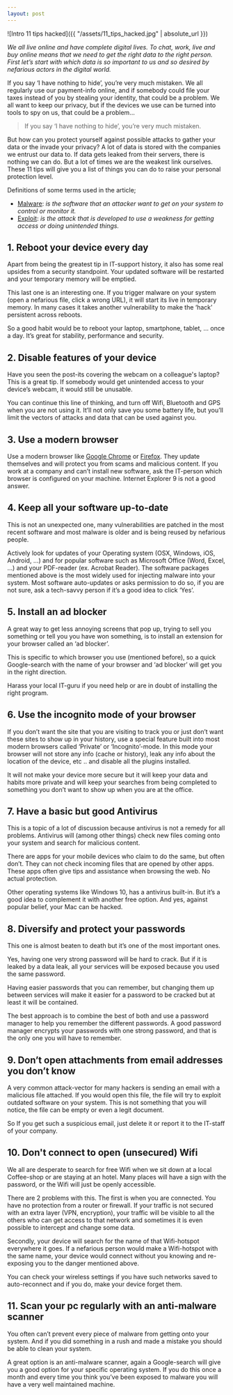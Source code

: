 ```yaml
---
layout: post
---
```

![Intro 11 tips hacked]({{ "/assets/11_tips_hacked.jpg" | absolute_url }})

_We all live online and have complete digital lives. To chat, work, live and buy online means that we need to get the right data to the right person. First let’s start with which data is so important to us and so desired by nefarious actors in the digital world._

If you say ‘I have nothing to hide’, you’re very much mistaken. We all regularly use our payment-info online, and if somebody could file your taxes instead of you by stealing your identity, that could be a problem. We all want to keep our privacy, but if the devices we use can be turned into tools to spy on us, that could be a problem...

>If you say ‘I have nothing to hide’, you’re very much mistaken.

But how can you protect yourself against possible attacks to gather your data or the invade your privacy? A lot of data is stored with the companies we entrust our data to. If data gets leaked from their servers, there is nothing we can do. But a lot of times we are the weakest link ourselves. These 11 tips will give you a list of things you can do to raise your personal protection level.

Definitions of some terms used in the article;

- [Malware](https://en.wikipedia.org/wiki/Malware): _is the software that an attacker want to get on your system to control or monitor it._
- [Exploit](https://en.wikipedia.org/wiki/Exploit_(computer_security)): _is the attack that is developed to use a weakness for getting access or doing unintended things._

## 1. Reboot your device every day
Apart from being the greatest tip in IT-support history, it also has some real upsides from a security standpoint. Your updated software will be restarted and your temporary memory will be emptied.

This last one is an interesting one. If you trigger malware on your system (open a nefarious file, click a wrong URL), it will start its live in temporary memory. In many cases it takes another vulnerability to make the ‘hack’ persistent across reboots.

So a good habit would be to reboot your laptop, smartphone, tablet, … once a day. It’s great for stability, performance and security.

## 2. Disable features of your device
Have you seen the post-its covering the webcam on a colleague's laptop? This is a great tip. If somebody would get unintended access to your device’s webcam, it would still be unusable.

You can continue this line of thinking, and turn off Wifi, Bluetooth and GPS when you are not using it. It’ll not only save you some battery life, but you’ll limit the vectors of attacks and data that can be used against you.

## 3. Use a modern browser
Use a modern browser like [Google Chrome](https://www.google.com/chrome/browser/desktop/index.html) or [Firefox](https://www.mozilla.org/en-US/firefox/new). They update themselves and will protect you from scams and malicious content. If you work at a company and can’t install new software, ask the IT-person which browser is configured on your machine. Internet Explorer 9 is not a good answer.

## 4. Keep all your software up-to-date
This is not an unexpected one, many vulnerabilities are patched in the most recent software and most malware is older and is being reused by nefarious people.

Actively look for updates of your Operating system (OSX, Windows, iOS, Android, …) and for popular software such as Microsoft Office (Word, Excel, …) and your PDF-reader (ex. Acrobat Reader). The software packages mentioned above is the most widely used for injecting malware into your system. Most software auto-updates or asks permission to do so, if you are not sure, ask a tech-savvy person if it’s a good idea to click ‘Yes’.

## 5. Install an ad blocker
A great way to get less annoying screens that pop up, trying to sell you something or tell you you have won something, is to install an extension for your browser called an ‘ad blocker’.

This is specific to which browser you use (mentioned before), so a quick Google-search with the name of your browser and ‘ad blocker’ will get you in the right direction.

Harass your local IT-guru if you need help or are in doubt of installing the right program.

## 6. Use the incognito mode of your browser
If you don’t want the site that you are visiting to track you or just don’t want these sites to show up in your history, use a special feature built into most modern browsers called ‘Private’ or ‘Incognito’-mode. In this mode your browser will not store any info (cache or history), leak any info about the location of the device, etc .. and disable all the plugins installed.

It will not make your device more secure but it will keep your data and habits more private and will keep your searches from being completed to something you don’t want to show up when you are at the office.

## 7. Have a basic but good Antivirus
This is a topic of a lot of discussion because antivirus is not a remedy for all problems. Antivirus will (among other things) check new files coming onto your system and search for malicious content.

There are apps for your mobile devices who claim to do the same, but often don’t. They can not check incoming files that are opened by other apps. These apps often give tips and assistance when browsing the web. No actual protection.

Other operating systems like Windows 10, has a antivirus built-in. But it’s a good idea to complement it with another free option. And yes, against popular belief, your Mac can be hacked.

## 8. Diversify and protect your passwords
This one is almost beaten to death but it’s one of the most important ones.

Yes, having one very strong password will be hard to crack. But if it is leaked by a data leak, all your services will be exposed because you used the same password.

Having easier passwords that you can remember, but changing them up between services will make it easier for a password to be cracked but at least it will be contained.

The best approach is to combine the best of both and use a password manager to help you remember the different passwords. A good password manager encrypts your passwords with one strong password, and that is the only one you will have to remember.

## 9. Don’t open attachments from email addresses you don’t know
A very common attack-vector for many hackers is sending an email with a malicious file attached. If you would open this file, the file will try to exploit outdated software on your system. This is not something that you will notice, the file can be empty or even a legit document.

So If you get such a suspicious email, just delete it or report it to the IT-staff of your company.

## 10. Don't connect to open (unsecured) Wifi
We all are desperate to search for free Wifi when we sit down at a local Coffee-shop or are staying at an hotel. Many places will have a sign with the password, or the Wifi will just be openly accessible.

There are 2 problems with this. The first is when you are connected. You have no protection from a router or firewall. If your traffic is not secured with an extra layer (VPN, encryption), your traffic will be visible to all the others who can get access to that network and sometimes it is even possible to intercept and change some data.

Secondly, your device will search for the name of that Wifi-hotspot everywhere it goes. If a nefarious person would make a Wifi-hotspot with the same name, your device would connect without you knowing and re-exposing you to the danger mentioned above.

You can check your wireless settings if you have such networks saved to auto-reconnect and if you do, make your device forget them.

## 11. Scan your pc regularly with an anti-malware scanner
You often can’t prevent every piece of malware from getting onto your system. And if you did something in a rush and made a mistake you should be able to clean your system.

A great option is an anti-malware scanner, again a Google-search will give you a good option for your specific operating system. If you do this once a month and every time you think you’ve been exposed to malware you will have a very well maintained machine.
